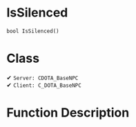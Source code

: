 # IsSilenced
```
bool IsSilenced()
```
# Class
✔ `Server: CDOTA_BaseNPC`  
✔ `Client: C_DOTA_BaseNPC`  

# Function Description

